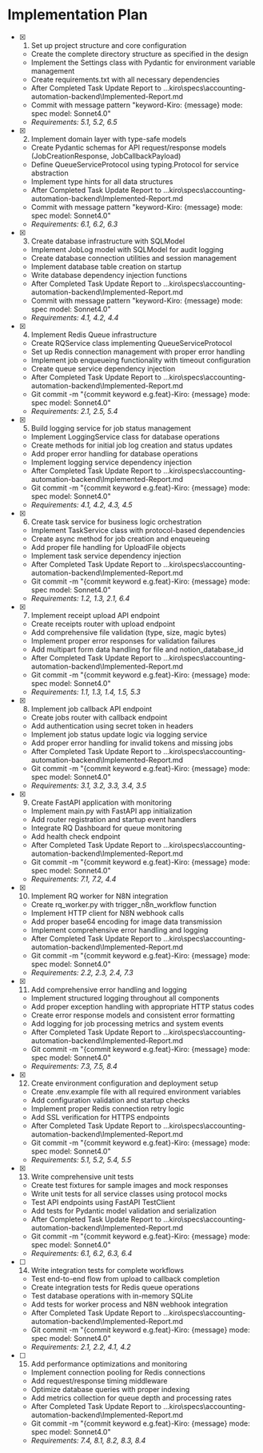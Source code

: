 # Implementation Plan

- [x] 1. Set up project structure and core configuration
  - Create the complete directory structure as specified in the design
  - Implement the Settings class with Pydantic for environment variable management
  - Create requirements.txt with all necessary dependencies
  - After Completed Task Update Report to ..\.kiro\specs\accounting-automation-backend\Implemented-Report.md
  - Commit with message pattern "keyword-Kiro: {message}
    mode: spec
    model: Sonnet4.0"
  - _Requirements: 5.1, 5.2, 6.5_

- [x] 2. Implement domain layer with type-safe models
  - Create Pydantic schemas for API request/response models (JobCreationResponse, JobCallbackPayload)
  - Define QueueServiceProtocol using typing.Protocol for service abstraction
  - Implement type hints for all data structures
  - After Completed Task Update Report to ..\.kiro\specs\accounting-automation-backend\Implemented-Report.md
  - Commit with message pattern "keyword-Kiro: {message}
    mode: spec
    model: Sonnet4.0"
  - _Requirements: 6.1, 6.2, 6.3_

- [x] 3. Create database infrastructure with SQLModel
  - Implement JobLog model with SQLModel for audit logging
  - Create database connection utilities and session management
  - Implement database table creation on startup
  - Write database dependency injection functions
  - After Completed Task Update Report to ..\.kiro\specs\accounting-automation-backend\Implemented-Report.md
  - Commit with message pattern "keyword-Kiro: {message}
    mode: spec
    model: Sonnet4.0"
  - _Requirements: 4.1, 4.2, 4.4_

- [x] 4. Implement Redis Queue infrastructure
  - Create RQService class implementing QueueServiceProtocol
  - Set up Redis connection management with proper error handling
  - Implement job enqueueing functionality with timeout configuration
  - Create queue service dependency injection
  - After Completed Task Update Report to ..\.kiro\specs\accounting-automation-backend\Implemented-Report.md
  - Git commit -m "{commit keyword e.g.feat}-Kiro: {message}
    mode: spec
    model: Sonnet4.0"
  - _Requirements: 2.1, 2.5, 5.4_

- [x] 5. Build logging service for job status management
  - Implement LoggingService class for database operations
  - Create methods for initial job log creation and status updates
  - Add proper error handling for database operations
  - Implement logging service dependency injection
  - After Completed Task Update Report to ..\.kiro\specs\accounting-automation-backend\Implemented-Report.md
  - Git commit -m "{commit keyword e.g.feat}-Kiro: {message}
    mode: spec
    model: Sonnet4.0"
  - _Requirements: 4.1, 4.2, 4.3, 4.5_

- [x] 6. Create task service for business logic orchestration
  - Implement TaskService class with protocol-based dependencies
  - Create async method for job creation and enqueueing
  - Add proper file handling for UploadFile objects
  - Implement task service dependency injection
  - After Completed Task Update Report to ..\.kiro\specs\accounting-automation-backend\Implemented-Report.md
  - Git commit -m "{commit keyword e.g.feat}-Kiro: {message}
    mode: spec
    model: Sonnet4.0"
  - _Requirements: 1.2, 1.3, 2.1, 6.4_

- [x] 7. Implement receipt upload API endpoint
  - Create receipts router with upload endpoint
  - Add comprehensive file validation (type, size, magic bytes)
  - Implement proper error responses for validation failures
  - Add multipart form data handling for file and notion_database_id
  - After Completed Task Update Report to ..\.kiro\specs\accounting-automation-backend\Implemented-Report.md
  - Git commit -m "{commit keyword e.g.feat}-Kiro: {message}
    mode: spec
    model: Sonnet4.0"
  - _Requirements: 1.1, 1.3, 1.4, 1.5, 5.3_

- [x] 8. Implement job callback API endpoint
  - Create jobs router with callback endpoint
  - Add authentication using secret token in headers
  - Implement job status update logic via logging service
  - Add proper error handling for invalid tokens and missing jobs
  - After Completed Task Update Report to ..\.kiro\specs\accounting-automation-backend\Implemented-Report.md
  - Git commit -m "{commit keyword e.g.feat}-Kiro: {message}
    mode: spec
    model: Sonnet4.0"
  - _Requirements: 3.1, 3.2, 3.3, 3.4, 3.5_

- [x] 9. Create FastAPI application with monitoring
  - Implement main.py with FastAPI app initialization
  - Add router registration and startup event handlers
  - Integrate RQ Dashboard for queue monitoring
  - Add health check endpoint
  - After Completed Task Update Report to ..\.kiro\specs\accounting-automation-backend\Implemented-Report.md
  - Git commit -m "{commit keyword e.g.feat}-Kiro: {message}
    mode: spec
    model: Sonnet4.0"
  - _Requirements: 7.1, 7.2, 4.4_

- [x] 10. Implement RQ worker for N8N integration
  - Create rq_worker.py with trigger_n8n_workflow function
  - Implement HTTP client for N8N webhook calls
  - Add proper base64 encoding for image data transmission
  - Implement comprehensive error handling and logging
  - After Completed Task Update Report to ..\.kiro\specs\accounting-automation-backend\Implemented-Report.md
  - Git commit -m "{commit keyword e.g.feat}-Kiro: {message}
    mode: spec
    model: Sonnet4.0"
  - _Requirements: 2.2, 2.3, 2.4, 7.3_

- [x] 11. Add comprehensive error handling and logging

  - Implement structured logging throughout all components
  - Add proper exception handling with appropriate HTTP status codes
  - Create error response models and consistent error formatting
  - Add logging for job processing metrics and system events
  - After Completed Task Update Report to ..\.kiro\specs\accounting-automation-backend\Implemented-Report.md
  - Git commit -m "{commit keyword e.g.feat}-Kiro: {message}
    mode: spec
    model: Sonnet4.0"
  - _Requirements: 7.3, 7.5, 8.4_

- [x] 12. Create environment configuration and deployment setup
  - Create .env.example file with all required environment variables
  - Add configuration validation and startup checks
  - Implement proper Redis connection retry logic
  - Add SSL verification for HTTPS endpoints
  - After Completed Task Update Report to ..\.kiro\specs\accounting-automation-backend\Implemented-Report.md
  - Git commit -m "{commit keyword e.g.feat}-Kiro: {message}
    mode: spec
    model: Sonnet4.0"
  - _Requirements: 5.1, 5.2, 5.4, 5.5_

- [x] 13. Write comprehensive unit tests

  - Create test fixtures for sample images and mock responses
  - Write unit tests for all service classes using protocol mocks
  - Test API endpoints using FastAPI TestClient
  - Add tests for Pydantic model validation and serialization
  - After Completed Task Update Report to ..\.kiro\specs\accounting-automation-backend\Implemented-Report.md
  - Git commit -m "{commit keyword e.g.feat}-Kiro: {message}
    mode: spec
    model: Sonnet4.0"
  - _Requirements: 6.1, 6.2, 6.3, 6.4_

- [ ] 14. Write integration tests for complete workflows
  - Test end-to-end flow from upload to callback completion
  - Create integration tests for Redis queue operations
  - Test database operations with in-memory SQLite
  - Add tests for worker process and N8N webhook integration
  - After Completed Task Update Report to ..\.kiro\specs\accounting-automation-backend\Implemented-Report.md
  - Git commit -m "{commit keyword e.g.feat}-Kiro: {message}
    mode: spec
    model: Sonnet4.0"
  - _Requirements: 2.1, 2.2, 4.1, 4.2_

- [ ] 15. Add performance optimizations and monitoring
  - Implement connection pooling for Redis connections
  - Add request/response timing middleware
  - Optimize database queries with proper indexing
  - Add metrics collection for queue depth and processing rates
  - After Completed Task Update Report to ..\.kiro\specs\accounting-automation-backend\Implemented-Report.md
  - Git commit -m "{commit keyword e.g.feat}-Kiro: {message}
    mode: spec
    model: Sonnet4.0"
  - _Requirements: 7.4, 8.1, 8.2, 8.3, 8.4_